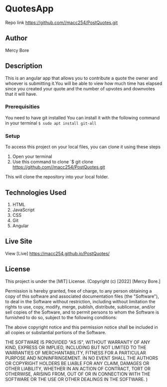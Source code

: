 # QuotesApp
Repo link https://github.com//macc254/PostQuotes.git

## Author
Mercy Bore

## Description
This is an angular app that allows you to contribute a quote the owner and whoever is submitting it.You will be able to view how much time has elapsed since you created your quote and the number of upvotes and downvotes that it will have.


### Prerequisities
You need to have git installed
You can install it with the following command in your terminal
`$ sudo apt install git-all`

### Setup
To access this project on your local files, you can clone it using these steps
1. Open your terminal
2. Use this command to clone `$ git clone https://github.com//macc254/PostQuotes.git

This will clone the repository into your local folder.

## Technologies Used
1. HTML
2. JavaScript
3. CSS
4. Git
5. Angular

## Live Site
View [Live]
https://macc254.github.io/PostQuotes/

## License
This project is under the  [MIT] License.
(Copyright (c) [2022] [Mercy Bore.]

Permission is hereby granted, free of charge, to any person obtaining a copy of this software and associated documentation files (the "Software"), to deal in the Software without restriction, including without limitation the rights to use, copy, modify, merge, publish, distribute, sublicense, and/or sell copies of the Software, and to permit persons to whom the Software is furnished to do so, subject to the following conditions:

The above copyright notice and this permission notice shall be included in all copies or substantial portions of the Software.

THE SOFTWARE IS PROVIDED "AS IS", WITHOUT WARRANTY OF ANY KIND, EXPRESS OR IMPLIED, INCLUDING BUT NOT LIMITED TO THE WARRANTIES OF MERCHANTABILITY, FITNESS FOR A PARTICULAR PURPOSE AND NONINFRINGEMENT. IN NO EVENT SHALL THE AUTHORS OR COPYRIGHT HOLDERS BE LIABLE FOR ANY CLAIM, DAMAGES OR OTHER LIABILITY, WHETHER IN AN ACTION OF CONTRACT, TORT OR OTHERWISE, ARISING FROM, OUT OF OR IN CONNECTION WITH THE SOFTWARE OR THE USE OR OTHER DEALINGS IN THE SOFTWARE.
) 

